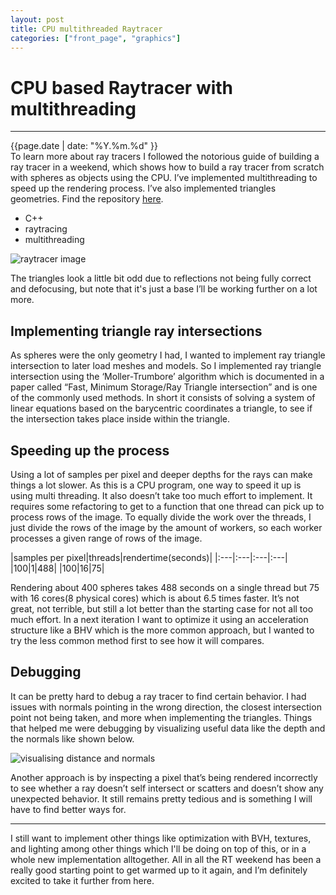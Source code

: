 ```yaml
---
layout: post
title: CPU multithreaded Raytracer
categories: ["front_page", "graphics"]
---
```

# CPU based Raytracer with multithreading
---
<div class="post-date">
    <span>{{page.date | date: "%Y.%m.%d" }}</span>
</div>
<div class="intro">
To learn more about ray tracers I followed the notorious guide of building a ray tracer in a weekend, which shows how to build a ray tracer from scratch with spheres as objects using the CPU. I’ve implemented multithreading to speed up the rendering process. I’ve also implemented triangles geometries. Find the repository <a href="https://github.com/satrya070/RayTracingMt/tree/multithread" target="_blank">here</a>.
</div>
<ul class="tags">
    <li>C++</li>
    <li>raytracing</li>
    <li>multithreading</li>
</ul>

![raytracer image]({{site.url}}/assets/images/cpu-raytracer/renderedImage.png)

The triangles look a little bit odd due to reflections not being fully correct and defocusing, but note that it's just a base I’ll be working further on a lot more.

## Implementing triangle ray intersections
As spheres were the only geometry I had, I wanted to implement ray triangle intersection to later load meshes and models. So I implemented ray triangle intersection using the ‘Moller-Trumbore’ algorithm which is documented in a paper called “Fast, Minimum Storage/Ray Triangle intersection” and is one of the commonly used methods. In short it consists of solving a system of linear equations based on the barycentric coordinates a triangle, to see if the intersection takes place inside within the triangle.

## Speeding up the process
Using a lot of samples per pixel and deeper depths for the rays can make things a lot slower. As this is a CPU program, one way to speed it up is using multi threading. It also doesn’t take too much effort to implement. It requires some refactoring to get to a function that one thread can pick up to process rows of the image. To equally divide the work over the threads, I just divide the rows of the image by the amount of workers, so each worker processes a given range of rows of the image. 

|samples per pixel|threads|rendertime(seconds)|
|:---|:---|:---|:---|
|100|1|488|
|100|16|75|

Rendering about 400 spheres takes 488 seconds on a single thread but 75 with 16 cores(8 physical cores) which is about 6.5 times faster. It’s not great, not terrible, but still a lot better than the starting case for not all too much effort. In a next iteration I want to optimize it using an acceleration structure like a BHV which is the more common approach, but I wanted to try the less common method first to see how it will compares.

## Debugging
It can be pretty hard to debug a ray tracer to find certain behavior. I had issues with normals pointing in the wrong direction, the closest intersection point not being taken, and more when implementing the triangles. Things that helped me were debugging by visualizing useful data like the depth and the normals like shown below.

![visualising distance and normals]({{site.url}}/assets/images/cpu-raytracer/DebugDistanceNormals.png)

Another approach is by inspecting a pixel that’s being rendered incorrectly to see whether a ray doesn’t self intersect or scatters and doesn’t show any unexpected behavior. It still remains pretty tedious and is something I will have to find better ways for.

<hr/>
I still want to implement other things like optimization with BVH, textures, and lighting among other things which I'll be doing on top of this, or in a whole new implementation alltogether. All in all the RT weekend has been a really good starting point to get warmed up to it again, and I’m definitely excited to take it further from here.
